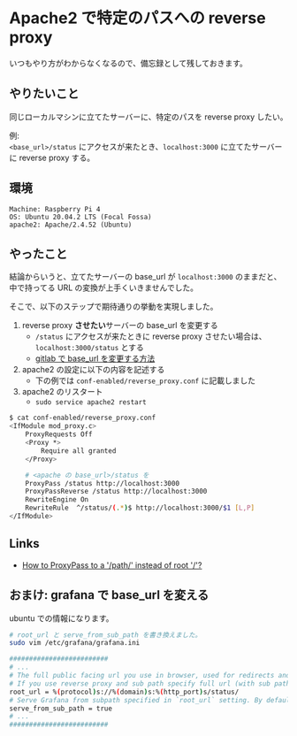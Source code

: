 # Apache2 で特定のパスへの reverse proxy

いつもやり方がわからなくなるので、備忘録として残しておきます。

## やりたいこと

同じローカルマシンに立てたサーバーに、特定のパスを reverse proxy したい。

例:  
`<base_url>/status` にアクセスが来たとき、`localhost:3000` に立てたサーバーに reverse proxy する。

## 環境

```
Machine: Raspberry Pi 4
OS: Ubuntu 20.04.2 LTS (Focal Fossa)
apache2: Apache/2.4.52 (Ubuntu)
```

## やったこと

結論からいうと、立てたサーバーの base_url が `localhost:3000` のままだと、中で持ってる URL の変換が上手くいきませんでした。

そこで、以下のステップで期待通りの挙動を実現しました。

1. reverse proxy **させたい**サーバーの base_url を変更する
   - `/status` にアクセスが来たときに reverse proxy させたい場合は、`localhost:3000/status` とする
   - [gitlab で base_url を変更する方法](https://docs.gitlab.com/ee/user/project/pages/getting_started_part_one.html#urls-and-base-urls)
2. apache2 の設定に以下の内容を記述する
   - 下の例では `conf-enabled/reverse_proxy.conf` に記載しました
3. apache2 のリスタート
   - `sudo service apache2 restart`

``` sh
$ cat conf-enabled/reverse_proxy.conf 
<IfModule mod_proxy.c>
    ProxyRequests Off
    <Proxy *>
        Require all granted
    </Proxy>

    # <apache の base_url>/status を 
    ProxyPass /status http://localhost:3000
    ProxyPassReverse /status http://localhost:3000
    RewriteEngine On
    RewriteRule  ^/status/(.*)$ http://localhost:3000/$1 [L,P]
</IfModule>
```


## Links

- [How to ProxyPass to a '/path/' instead of root '/'?](https://serverfault.com/questions/757759/how-to-proxypass-to-a-path-instead-of-root)

## おまけ: grafana で base_url を変える

ubuntu での情報になります。

``` sh
# root_url と serve_from_sub_path を書き換えました。
sudo vim /etc/grafana/grafana.ini

#########################
# ...
# The full public facing url you use in browser, used for redirects and emails
# If you use reverse proxy and sub path specify full url (with sub path)
root_url = %(protocol)s://%(domain)s:%(http_port)s/status/                                      
# Serve Grafana from subpath specified in `root_url` setting. By default it is set to `false` fo     r compatibility reasons.
serve_from_sub_path = true
# ...
#########################
```
